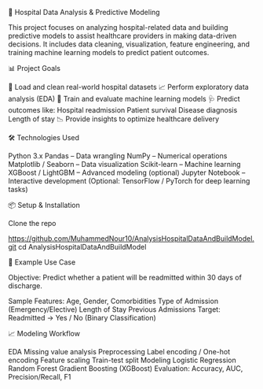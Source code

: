 
🏥 Hospital Data Analysis & Predictive Modeling

This project focuses on analyzing hospital-related data and building predictive models to assist healthcare providers in making data-driven decisions. It includes data cleaning, visualization, feature engineering, and training machine learning models to predict patient outcomes.


📊 Project Goals

📂 Load and clean real-world hospital datasets
📈 Perform exploratory data analysis (EDA)
🧠 Train and evaluate machine learning models
🩺 Predict outcomes like:
Hospital readmission
Patient survival
Disease diagnosis
Length of stay
📉 Provide insights to optimize healthcare delivery



🛠️ Technologies Used

Python 3.x
Pandas – Data wrangling
NumPy – Numerical operations
Matplotlib / Seaborn – Data visualization
Scikit-learn – Machine learning
XGBoost / LightGBM – Advanced modeling (optional)
Jupyter Notebook – Interactive development
(Optional: TensorFlow / PyTorch for deep learning tasks)


📦 Setup & Installation

Clone the repo

https://github.com/MuhammedNour10/AnalysisHospitalDataAndBuildModel.git
cd AnalysisHospitalDataAndBuildModel


🧪 Example Use Case

Objective: Predict whether a patient will be readmitted within 30 days of discharge.

Sample Features:
Age, Gender, Comorbidities
Type of Admission (Emergency/Elective)
Length of Stay
Previous Admissions
Target:
Readmitted → Yes / No (Binary Classification)


📈 Modeling Workflow

EDA
Missing value analysis
Preprocessing
Label encoding / One-hot encoding
Feature scaling
Train-test split
Modeling
Logistic Regression
Random Forest
Gradient Boosting (XGBoost)
Evaluation: Accuracy, AUC, Precision/Recall, F1

